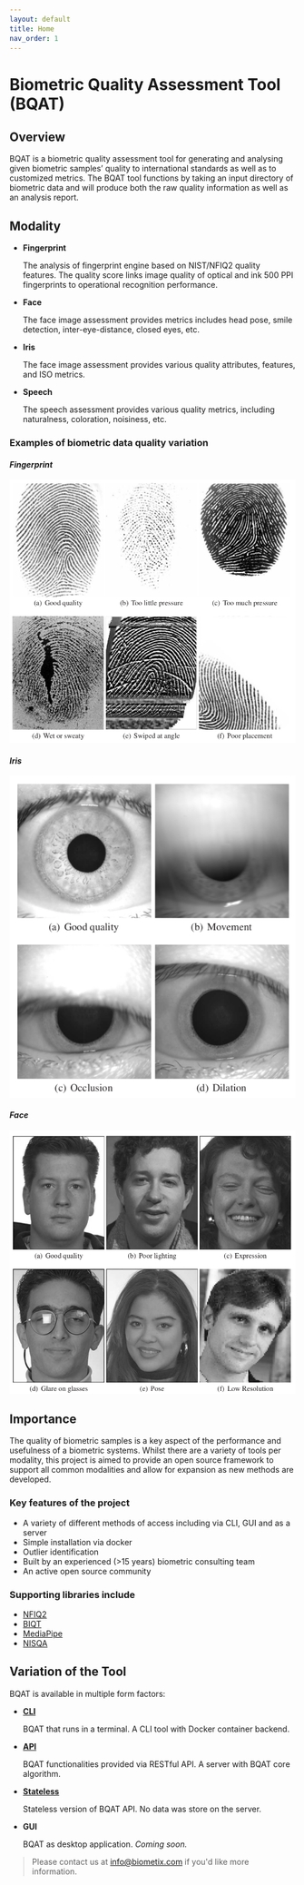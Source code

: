```yaml
---
layout: default
title: Home
nav_order: 1
---
```


# __Biometric Quality Assessment Tool (BQAT)__

## Overview

BQAT is a biometric quality assessment tool for generating and analysing given biometric samples’ quality to international standards as well as to customized metrics. The BQAT tool functions by taking an input directory of biometric data and will produce both the raw quality information as well as an analysis report.

## Modality

+ __Fingerprint__

    The analysis of fingerprint engine based on NIST/NFIQ2 quality features. The quality score links image quality of optical and ink 500 PPI fingerprints to operational recognition performance.

+ __Face__

    The face image assessment provides metrics includes head pose, smile detection, inter-eye-distance, closed eyes, etc.

+ __Iris__

    The face image assessment provides various quality attributes, features, and ISO metrics.

+ __Speech__

    The speech assessment provides various quality metrics, including naturalness, coloration, noisiness, etc.

### Examples of biometric data quality variation

#### _Fingerprint_

![finger_example](assets/images/finger_example.png)

#### _Iris_

![iris_example](assets/images/iris_example.png)

#### _Face_

![face_example](assets/images/face_example.png)

## Importance

The quality of biometric samples is a key aspect of the performance and usefulness of a biometric systems. Whilst there are a variety of tools per modality, this project is aimed to provide an open source framework to support all common modalities and allow for expansion as new methods are developed.

### Key features of the project

+ A variety of different methods of access including via CLI, GUI and as a server
+ Simple installation via docker
+ Outlier identification
+ Built by an experienced (>15 years) biometric consulting team
+ An active open source community

### Supporting libraries include

+ [NFIQ2](https://github.com/usnistgov/NFIQ2)
+ [BIQT](https://github.com/mitre/biqt)
+ [MediaPipe](https://github.com/google/mediapipe)
+ [NISQA](https://github.com/gabrielmittag/NISQA)

## Variation of the Tool

BQAT is available in multiple form factors:

+ __[CLI](https://github.com/Biometix/bqat-cli)__

    BQAT that runs in a terminal. A CLI tool with Docker container backend.

+ __[API](https://github.com/Biometix/bqat-api)__

    BQAT functionalities provided via RESTful API. A server with BQAT core algorithm.

+ __[Stateless](https://github.com/Biometix/bqat-stateless)__

    Stateless version of BQAT API. No data was store on the server.

+ __GUI__

    BQAT as desktop application. _Coming soon._

> Please contact us at info@biometix.com if you'd like more information.
